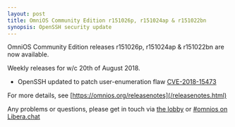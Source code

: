 ```yaml
---
layout: post
title: OmniOS Community Edition r151026p, r151024ap & r151022bn
synopsis: OpenSSH security update
---
```


OmniOS Community Edition releases
r151026p, r151024ap & r151022bn
are now available.

Weekly releases for w/c 20th of August 2018.

* OpenSSH updated to patch user-enumeration flaw
  [CVE-2018-15473](https://cve.mitre.org/cgi-bin/cvename.cgi?name=2018-15473)

For more details, see [https://omnios.org/releasenotes](/releasenotes.html)

Any problems or questions, please get in touch via
[the lobby](https://gitter.im/omniosorg/Lobby) or
[#omnios on Libera.chat](https://kiwiirc.com/nextclient/#ircs://irc.libera.chat/#omnios)

